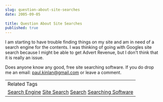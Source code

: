 ```yaml
---
slug: question-about-site-searches
date: 2005-09-05
 
title: Question About Site Searches
published: true
---
```

I am starting to have trouble finding things on my site and am in need of a search engine for the contents.  I was thinking of going with Googles site search because I might be able to get Advert Revenue, but I don't think that it is really an issue.<p />Does anyone know any good, free site searching software.  If you do drop me an email: <a href="mailto:paul.kinlan@gmail.com">paul.kinlan@gmail.com</a> or leave a comment.<p /><table class="TechnoratiHead TagHeader">
<tr><td>Related Tags</td></tr>
<tr class="Technorati"><td>
<a href="https://paul.kinlan.me/tags/Search%20Engine" class="Tag" rel="tag">Search Engine</a> <a href="https://paul.kinlan.me/tags/Site%20Search" class="Tag" rel="tag">Site Search</a> <a href="https://paul.kinlan.me/tags/Search" class="Tag" rel="tag">Search</a> <a href="https://paul.kinlan.me/tags/Searching%20Software" class="Tag" rel="tag">Searching Software</a>
</td></tr>
</table><div class="blogger-post-footer"><img class="posterous_download_image" src="https://blogger.googleusercontent.com/tracker/8109338-112594561546386198?l=www.kinlan.co.uk%2Findex.html" height="1" alt="" width="1" /></div>

